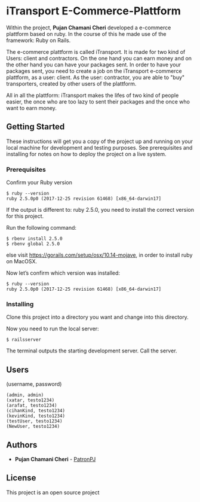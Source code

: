 # iTransport E-Commerce-Plattform

Within the project, **Pujan Chamani Cheri** developed a e-commerce plattform based on ruby. In the course of this he made use of the framework: Ruby on Rails.

The e-commerce plattform is called iTransport. It is made for two kind of Users: client and contractors. On the one hand you can earn money and on the other hand you can have your packages sent. In order to have your packages sent, you need to create a job on the iTransport e-commerce plattform, as a user: client. As the user: contractor, you are able to "buy" transporters, created by other users of the plattform.

All in all the plattform: iTransport makes the lifes of two kind of people easier, the once who are too lazy to sent their packages and the once who want to earn money.

## Getting Started

These instructions will get you a copy of the project up and running on your local machine for development and testing purposes. See prerequisites and installing for notes on how to deploy the project on a live system.

### Prerequisites

Confirm your Ruby version
```
$ ruby --version
ruby 2.5.0p0 (2017-12-25 revision 61468) [x86_64-darwin17]
```

If the output is different to: ruby 2.5.0, you need to install the correct version for this project.

Run the following command:

```
$ rbenv install 2.5.0
$ rbenv global 2.5.0
```

else visit https://gorails.com/setup/osx/10.14-mojave, in order to install ruby on MacOSX.

Now let’s confirm which version was installed:

```
$ ruby --version
ruby 2.5.0p0 (2017-12-25 revision 61468) [x86_64-darwin17]
```

### Installing

Clone this project into a directory you want and change into this directory.

Now you need to run the local server:

```
$ railsserver
```
The terminal outputs the starting development server. Call the server.

## Users

(username, password)

```
(admin, admin)
(xatar, testo1234)
(arafat, testo1234)
(cihanKind, testo1234)
(kevinKind, testo1234)
(testUser, testo1234)
(NewUser, testo1234)
```

## Authors

* **Pujan Chamani Cheri** - [PatronPJ](https://github.com/PatronPj)

## License

This project is an open source project

